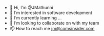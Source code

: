 - 👋 Hi, I’m @JMathunni
- 👀 I’m interested in software development
- 🌱 I’m currently learning ...
- 💞️ I’m looking to collaborate on with my team
- 📫 How to reach me jm@comsinsider.com

<!---
JMathunni/JMathunni is a ✨ special ✨ repository because its `README.md` (this file) appears on your GitHub profile.
You can click the Preview link to take a look at your changes.
--->
